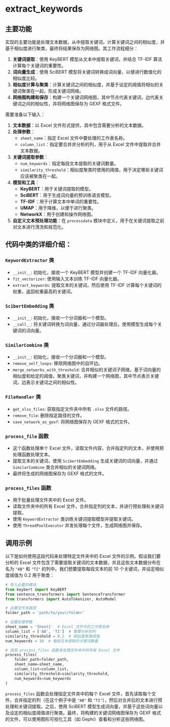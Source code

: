 # extract_keywords
## 主要功能

实现的主要功能是处理文本数据，从中提取关键词，计算关键词之间的相似度，并基于相似度进行聚类，最终将结果保存为网络图。其工作流程细分：

1. **关键词提取**：使用 KeyBERT 模型从文本中提取关键词，并结合 TF-IDF 算法计算每个关键词的重要性。
2. **词向量生成**：使用 SciBERT 模型将关键词转换成词向量，以便进行数值化的相似度比较。
3. **相似度计算与聚类**：计算关键词之间的相似度，并基于设定的阈值将相似的关键词聚类在一起，形成关键词网络。
4. **网络图构建和保存**：构建一个关键词网络图，其中节点代表关键词，边代表关键词之间的相似性，并将网络图保存为 GEXF 格式文件。

需要准备以下输入：

1. **文本数据**：以 Excel 文件形式提供，其中包含需要分析的文本数据。
2. **处理参数**：
   - `sheet_name`：指定 Excel 文件中要处理的工作表名称。
   - `column_list`：指定要合并并分析的列，用于从 Excel 文件中提取并合并文本数据。
3. **关键词提取参数**：
   - `num_keywords`：指定每段文本提取的关键词数量。
   - `similarity_threshold`：相似度聚类时使用的阈值，用于决定哪些关键词应该被聚类在一起。
4. **模型和工具**：
   - **KeyBERT**：用于关键词提取的模型。
   - **SciBERT**：用于生成词向量的预训练语言模型。
   - **TF-IDF**：用于计算文本中单词的重要性。
   - **UMAP**：用于降维，以便于进行聚类。
   - **NetworkX**：用于创建和操作网络图。
5. **自定义文本预处理功能**：在 `processdata` 模块中定义，用于在关键词提取之前对文本进行清洗和规范化。



## 代码中类的详细介绍：

### `KeywordExtractor` 类

- `__init__`: 初始化，接收一个 KeyBERT 模型并创建一个 TF-IDF 向量化器。
- `fit_vectorizer`: 使用输入文本训练 TF-IDF 向量化器。
- `extract_keywords`: 提取文本的关键词，然后使用 TF-IDF 计算每个关键词的权重，返回权重最高的关键词。

### `ScibertEmbedding` 类

- `__init__`: 初始化，接收一个分词器和一个模型。
- `__call__`: 将关键词转换为词向量，通过分词器处理后，使用模型生成每个关键词的词向量。

### `SimilarCombine` 类

- `__init__`: 初始化，接收一个分词器和一个模型。
- `remove_self_loops`: 移除网络图中的自环边。
- `merge_networks_with_threshold`: 合并相似的关键词子网络，基于词向量的相似度和给定的阈值，聚类关键词，并构建一个网络图，其中节点表示关键词，边表示关键词之间的相似性。

### `FileHandler` 类

- `get_xlsx_files`: 获取指定文件夹中所有 `.xlsx` 文件的路径。
- `remove_file`: 删除指定路径的文件。
- `save_network_as_gexf`: 将网络图保存为 GEXF 格式的文件。

### `process_file` 函数

- 这个函数处理单个 Excel 文件，读取文件内容，合并指定列的文本，并使用预处理函数处理文本。
- 提取文本的关键词，使用 `ScibertEmbedding` 生成关键词的词向量，并通过 `SimilarCombine` 类合并相似的关键词网络。
- 最终将生成的网络图保存为 GEXF 格式的文件。

### `process_files` 函数

- 用于批量处理文件夹中的 Excel 文件。
- 读取文件夹中的所有 Excel 文件，合并指定列的文本，并进行预处理和关键词提取。
- 使用 `KeywordExtractor` 类训练关键词提取模型并提取关键词。
- 使用 `ThreadPoolExecutor` 并发处理每个文件，生成网络图并保存。



## 调用示例

以下是如何使用这段代码来处理特定文件夹中的 Excel 文件的示例。假设我们要分析的 Excel 文件包含了需要提取关键词的文本数据，并且这些文本数据分布在名为 `"AB"` 和 `"TI"` 的列中。我们想要提取每段文本的前 10 个关键词，并设定相似度阈值为 0.2 用于聚类：

```python
# 导入必要的模块
from keybert import KeyBERT
from sentence_transformers import SentenceTransformer
from transformers import AutoTokenizer, AutoModel

# 设置文件夹路径
folder_path = 'path/to/your/folder'

# 设置处理参数
sheet_name = 'Sheet1'  # Excel 文件中的工作表名称
column_list = ['AB', 'TI']  # 需要分析的列
similarity_threshold = 0.2  # 相似度聚类阈值
num_keywords = 10  # 每段文本提取的关键词数量

# 调用 process_files 函数来处理文件夹中的所有 Excel 文件
process_files(
    folder_path=folder_path,
    sheet_name=sheet_name,
    column_list=column_list,
    similarity_threshold=similarity_threshold,
    num_keywords=num_keywords
)
```

`process_files` 函数会处理指定文件夹中的每个 Excel 文件，首先读取每个文件，合并指定的列（在这个例子中是 `"AB"` 和 `"TI"`），然后对合并后的文本进行预处理和关键词提取。之后，使用 SciBERT 模型生成词向量，并基于这些词向量以及设定的相似度阈值进行聚类。最终，将构建的关键词网络图保存为 GEXF 格式的文件，可以使用图形可视化工具（如 Gephi）查看和分析这些网络图。
